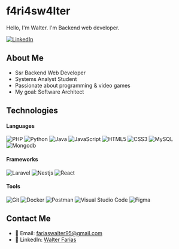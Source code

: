 # f4ri4sw4lter

Hello, I'm Walter. I'm Backend web developer.

[![LinkedIn](https://img.shields.io/badge/-LinkedIn-0077B5?style=for-the-badge&logo=Linkedin&logoColor=white)](https://www.linkedin.com/in/walter-farias-019b70257)

## About Me
-  Ssr Backend Web Developer
-  Systems Analyst Student
-  Passionate about programming & video games
-  My goal: Software Architect

## Technologies

#### Languages

![PHP](https://img.shields.io/badge/PHP-%23777BB4.svg?style=for-the-badge&logo=php&logoColor=white)
![Python](https://img.shields.io/badge/Python-%2314354C.svg?style=for-the-badge&logo=python&logoColor=white)
![Java](https://img.shields.io/badge/java-%23ED8B00.svg?style=for-the-badge&logo=openjdk&logoColor=white)
![JavaScript](https://img.shields.io/badge/JavaScript-%23323330.svg?style=for-the-badge&logo=javascript&logoColor=F7DF1E)
![HTML5](https://img.shields.io/badge/html5-%23E34F26.svg?style=for-the-badge&logo=html5&logoColor=white)
![CSS3](https://img.shields.io/badge/CSS3%20-%20%23663399?style=for-the-badge&logo=css&logoColor=%23FFFFFF)
![MySQL](https://img.shields.io/badge/mysql-4479A1.svg?style=for-the-badge&logo=mysql&logoColor=white)
![Mongodb](https://img.shields.io/badge/mongodb-236DB33F.svg?style=for-the-badge&logo=mongodb&logoColor=white)

#### Frameworks

![Laravel](https://img.shields.io/badge/Laravel-%23FF2D20.svg?style=for-the-badge&logo=laravel&logoColor=white)
![Nestjs](https://img.shields.io/badge/Nestjs-%23FF2D20.svg?style=for-the-badge&logo=nestjs&logoColor=white)
![React](https://img.shields.io/badge/react-%2320232a.svg?style=for-the-badge&logo=react&logoColor=%2361DAFB)

#### Tools

![Git](https://img.shields.io/badge/git-%23F05033.svg?style=for-the-badge&logo=git&logoColor=white)
![Docker](https://img.shields.io/badge/Docker-%230db7ed.svg?style=for-the-badge&logo=docker&logoColor=white)
![Postman](https://img.shields.io/badge/Postman-%23F24E1E.svg?style=for-the-badge&logo=postman&logoColor=white)
![Visual Studio Code](https://img.shields.io/badge/Visual%20Studio%20Code-0078d7.svg?style=for-the-badge&logo=visual-studio-code&logoColor=white)
![Figma](https://img.shields.io/badge/Figma-%23F24E1E.svg?style=for-the-badge&logo=figma&logoColor=white)

## Contact Me
- 📧 Email: [fariaswalter95@gmail.com](mailto:fariaswalter95@gmail.com)
- 💼 LinkedIn: [Walter Farias](https://www.linkedin.com/in/walter-farias-019b70257)

<!-- 
TODO: Add projects block

Example:

<table>
  <tr>
    <td width="50%" valign="top">
      <h3 align="center">Friendly Wars Discord Bot</h3>
      <div align="center">
        <a href="https://github.com/Luke-Bytes/TeamsDiscordBot" target="_blank">
          <img src="https://i.imgur.com/hCizO7o.png" style="height: auto; object-fit: contain; max-width: 100%;" alt="Friendly Wars Discord Bot">
        </a>
        <p>
          <a href="https://github.com/Luke-Bytes/TeamsDiscordBot" target="_blank">
            <img src="https://img.shields.io/badge/CODE-FFD700?style=for-the-badge&logo=github&logoColor=black">
          </a>
        </p>
        <p>
          Discord Bot created for competitive <strong>Minecraft Annihilation</strong> gamemode.
          Creating <strong>teams</strong>, managing <strong>player IGNs and punishments</strong>, 
          unique <strong>ELO rating system</strong>, and much more.<br>
          Created by Luke-Bytes and OscarPM24
        </p>
      </div>
    </td>
    <td width="50%" valign="top">
      <h3 align="center">Webpage for ITICBCN</h3>
      <div align="center">
        <a href="https://github.com/KeydarItamar/Proyecte-Itic-web" target="_blank">
          <img src="https://i.imgur.com/PiqYUwS.png" style="height: auto; object-fit: contain; max-width: 100%;" alt="Webpage for ITICBCN">
        </a>
        <p>
          <a href="https://github.com/KeydarItamar/Proyecte-Itic-web" target="_blank">
            <img src="https://img.shields.io/badge/CODE-FFD700?style=for-the-badge&logo=github&logoColor=black">
          </a>
        </p>
        <p>
          Final academic project for the <strong>Institut TIC de Barcelona</strong>. Redesigned the original
          <strong>page layout and content</strong>, developed high-level wireframes and implemented an <strong>AI assistant</strong>.
          <br>
          Created by Itamar Keydar, Luis Cornejo and Oscar Pérez
        </p>
      </div>
    </td>
  </tr>
</table>
-->
